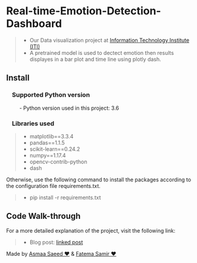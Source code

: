 # Real-time-Emotion-Detection-Dashboard
> * Our Data visualization project at <a href="https://www.linkedin.com/school/information-technology-institute-iti-/" rel="nofollow">Information Technology Institute (ITI)</a>
> * A pretrained model is used to dectect emotion then results  displayes in a bar plot and time line using plotly dash.




## Install

### &nbsp;&nbsp;&nbsp; Supported Python version
&nbsp;&nbsp;&nbsp;&nbsp;&nbsp;&nbsp;&nbsp;&nbsp;&nbsp;- Python version used in this project: 3.6

### &nbsp;&nbsp;&nbsp; Libraries used

> *  matplotlib==3.3.4
> *  pandas==1.1.5
> *  scikit-learn==0.24.2
> *  numpy==1.17.4
> *  opencv-contrib-python
> * dash

Otherwise, use the following command to install the packages according to the configuration file requirements.txt.

> *  pip install -r requirements.txt


## Code Walk-through 

For a more detailed explanation of the project, visit the following link:

> * Blog post: <a href="https://neuraspike.com/blog/training-emotion-detection-system-pytorch/" rel="nofollow">linked post</a> 


Made by <a href="https://github.com/Asmaasa3d" rel="nofollow"> Asmaa Saeed ♥️</a> & <a href="https://github.com/FatemaSamir" rel="nofollow">Fatema Samir ♥️</a>  






